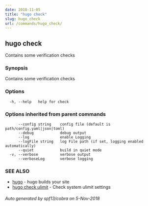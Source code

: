 ```yaml
---
date: 2018-11-05
title: "hugo check"
slug: hugo_check
url: /commands/hugo_check/
---
```

## hugo check

Contains some verification checks

### Synopsis

Contains some verification checks

### Options

```
  -h, --help   help for check
```

### Options inherited from parent commands

```
      --config string    config file (default is path/config.yaml|json|toml)
      --debug            debug output
      --log              enable Logging
      --logFile string   log File path (if set, logging enabled automatically)
      --quiet            build in quiet mode
  -v, --verbose          verbose output
      --verboseLog       verbose logging
```

### SEE ALSO

* [hugo](/commands/hugo/)	 - hugo builds your site
* [hugo check ulimit](/commands/hugo_check_ulimit/)	 - Check system ulimit settings

###### Auto generated by spf13/cobra on 5-Nov-2018
